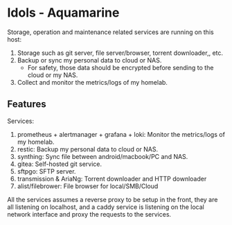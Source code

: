 # Idols - Aquamarine

Storage, operation and maintenance related services are running on this host:

1. Storage such as git server, file server/browser, torrent downloader,, etc.
1. Backup or sync my personal data to cloud or NAS.
   - For safety, those data should be encrypted before sending to the cloud or my NAS.
1. Collect and monitor the metrics/logs of my homelab.

## Features

Services:

1. prometheus + alertmanager + grafana + loki: Monitor the metrics/logs of my homelab.
1. restic: Backup my personal data to cloud or NAS.
1. synthing: Sync file between android/macbook/PC and NAS.
1. gitea: Self-hosted git service.
1. sftpgo: SFTP server.
1. transmission & AriaNg: Torrent downloader and HTTP downloader
1. alist/filebrower: File browser for local/SMB/Cloud

All the services assumes a reverse proxy to be setup in the front, they are all listening on
localhost, and a caddy service is listening on the local network interface and proxy the requests to
the services.

